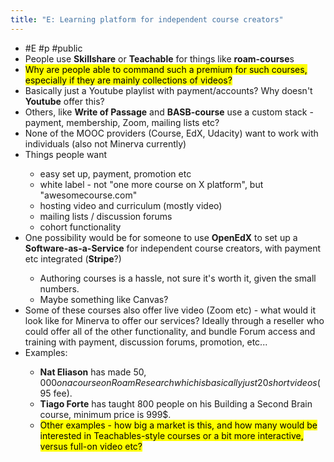 ```yaml
---
title: "E: Learning platform for independent course creators"
---
```


- #E #p #public<span id='z8r7TpcGo'/>
- People use **Skillshare** or **Teachable** for things like **roam-course**s<span id='DZadDu7w8'/>
- &#8203;<mark>Why are people able to command such a premium for such courses, especially if they are mainly collections of videos?</mark><span id='nDl0n_yXs'/>
- Basically just a Youtube playlist with payment/accounts? Why doesn't **Youtube** offer this?<span id='1obFB0Y4c'/>
- Others, like **Write of Passage** and **BASB-course** use a custom stack - payment, membership, Zoom, mailing lists etc?<span id='mSV8LRd4T'/>
- None of the MOOC providers (Course, EdX, Udacity) want to work with individuals (also not Minerva currently)<span id='Df8TVQ7Ba'/>
- Things people want<span id='uuIqGADpI'/>
    - easy set up, payment, promotion etc<span id='c-ldzTmFq'/>
    - white label - not "one more course on X platform", but "awesomecourse.com"<span id='0fzGh4TIc'/>
    - hosting video and curriculum (mostly video)<span id='FFjmnZzIf'/>
    - mailing lists / discussion forums<span id='1ed-Y9SWK'/>
    - cohort functionality<span id='A9SZWNaMH'/>
- One possibility would be for someone to use **OpenEdX** to set up a **Software-as-a-Service** for independent course creators, with payment etc integrated (**Stripe**?)<span id='_2Trb2HCV'/>
    - Authoring courses is a hassle, not sure it's worth it, given the small numbers.<span id='OXDYJf-Bh'/>
    - Maybe something like Canvas?<span id='MRI70m9Bc'/>
- Some of these courses also offer live video (Zoom etc) - what would it look like for Minerva to offer our services? Ideally through a reseller who could offer all of the other functionality, and bundle Forum access and training with payment, discussion forums, promotion, etc...<span id='k5OBFxjSR'/>
- Examples:<span id='t9ydd5G_m'/>
    - **Nat Eliason** has made $50,000 on a course on Roam Research which is basically just 20 short videos (95$ fee).<span id='25XqmUG8F'/>
    - **Tiago Forte** has taught 800 people on his Building a Second Brain course, minimum price is 999$.<span id='vlrfM6V4f'/>
    - &#8203;<mark>Other examples - how big a market is this, and how many would be interested in Teachables-style courses or a bit more interactive, versus full-on video etc?</mark><span id='7tfQXyC-F'/>

